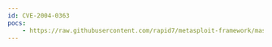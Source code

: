 ```yaml
---
id: CVE-2004-0363
pocs:
    - https://raw.githubusercontent.com/rapid7/metasploit-framework/master/modules/exploits/windows/browser/nis2004_antispam.rb
---
```


